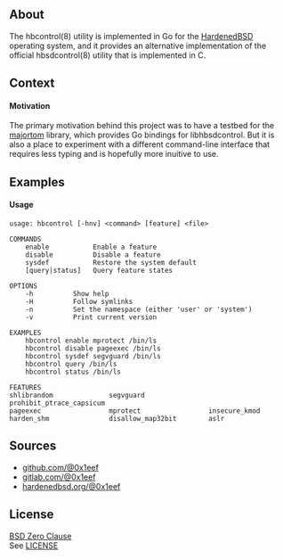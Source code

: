 ## About

The hbcontrol(8) utility is implemented in Go for the [HardenedBSD](https://git.hardenedbsd.org)
operating system, and it provides an alternative implementation
of the official hbsdcontrol(8) utility that is implemented in C.

## Context

#### Motivation

The primary motivation behind this project was to have a testbed
for the [majortom](https://github.com/0x1eef/majortom#readme) library,
which provides Go bindings for libhbsdcontrol. But it is also a place
to experiment with a different command-line interface that requires
less typing and is hopefully more inuitive to use.

## Examples

#### Usage

    usage: hbcontrol [-hnv] <command> [feature] <file>

    COMMANDS
        enable           Enable a feature
        disable          Disable a feature
        sysdef           Restore the system default
        [query|status]   Query feature states

    OPTIONS
        -h          Show help
        -H          Follow symlinks
        -n          Set the namespace (either 'user' or 'system')
        -v          Print current version

    EXAMPLES
        hbcontrol enable mprotect /bin/ls
        hbcontrol disable pageexec /bin/ls
        hbcontrol sysdef segvguard /bin/ls
        hbcontrol query /bin/ls
        hbcontrol status /bin/ls

    FEATURES
    shlibrandom              segvguard                prohibit_ptrace_capsicum
    pageexec                 mprotect                 insecure_kmod
    harden_shm               disallow_map32bit        aslr

## Sources

* [github.com/@0x1eef](https://github.com/0x1eef/hbcontrol#readme)
* [gitlab.com/@0x1eef](https://gitlab.com/0x1eef/hbcontrol#about)
* [hardenedbsd.org/@0x1eef](https://git.HardenedBSD.org/0x1eef/hbcontrolm#about)

## License

[BSD Zero Clause](https://choosealicense.com/licenses/0bsd/)
<br>
See [LICENSE](./LICENSE)
